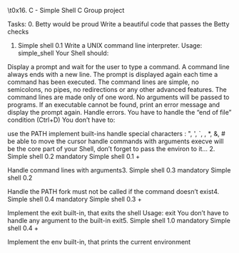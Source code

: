 \t0x16. C - Simple Shell C Group project

Tasks:
0. Betty would be proud
Write a beautiful code that passes the Betty checks
1. Simple shell 0.1
Write a UNIX command line interpreter.
Usage: simple_shell
Your Shell should:

Display a prompt and wait for the user to type a command.
A command line always ends with a new line.
The prompt is displayed again each time a command has been executed.
The command lines are simple, no semicolons, no pipes, no redirections or any other advanced features.
The command lines are made only of one word. No arguments will be passed to programs.
If an executable cannot be found, print an error message and display the prompt again.
Handle errors.
You have to handle the “end of file” condition (Ctrl+D)
You don’t have to:

use the PATH
implement built-ins
handle special characters : ", ', `, \, *, &, #
be able to move the cursor
handle commands with arguments
execve will be the core part of your Shell, don’t forget to pass the environ to it…
2. Simple shell 0.2
mandatory
Simple shell 0.1 +

Handle command lines with arguments3. Simple shell 0.3
mandatory
Simple shell 0.2 

Handle the PATH
fork must not be called if the command doesn’t exist4. Simple shell 0.4
mandatory
Simple shell 0.3 +

Implement the exit built-in, that exits the shell
Usage: exit
You don’t have to handle any argument to the built-in exit5. Simple shell 1.0
mandatory
Simple shell 0.4 +

Implement the env built-in, that prints the current environment
